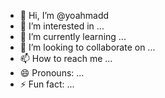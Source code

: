 - 👋 Hi, I’m @yoahmadd
- 👀 I’m interested in ...
- 🌱 I’m currently learning ...
- 💞️ I’m looking to collaborate on ...
- 📫 How to reach me ...
- 😄 Pronouns: ...
- ⚡ Fun fact: ...

<!---
yoahmadd/yoahmadd is a ✨ special ✨ repository because its `README.md` (this file) appears on your GitHub profile.
You can click the Preview link to take a look at your changes.
--->
